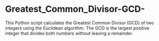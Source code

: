 # Greatest_Common_Divisor-GCD-
This Python script calculates the Greatest Common Divisor (GCD) of two integers using the Euclidean algorithm. The GCD is the largest positive integer that divides both numbers without leaving a remainder.
